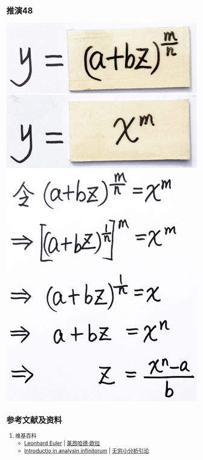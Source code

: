 ## 推演48

![](/images/无穷和与无穷乘积/欧拉的无穷分析引论中典型的推演实验/章3/推演48/48-1.jpg)
![](/images/无穷和与无穷乘积/欧拉的无穷分析引论中典型的推演实验/章3/推演48/48-2.jpg)
![](/images/无穷和与无穷乘积/欧拉的无穷分析引论中典型的推演实验/章3/推演48/48-3.jpg)

## 参考文献及资料

1. 维基百科
	- [Leonhard Euler](https://en.wikipedia.org/wiki/Leonhard_Euler) | [莱昂哈德·欧拉](https://zh.wikipedia.org/wiki/%E8%90%8A%E6%98%82%E5%93%88%E5%BE%B7%C2%B7%E6%AD%90%E6%8B%89) 
	- [Introductio in analysin infinitorum](https://en.wikipedia.org/wiki/Introductio_in_analysin_infinitorum) | [无穷小分析引论](https://zh.wikipedia.org/wiki/%E6%97%A0%E7%A9%B7%E5%B0%8F%E5%88%86%E6%9E%90%E5%BC%95%E8%AE%BA) 





